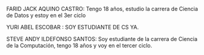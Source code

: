 
FARID JACK AQUINO CASTRO: Tengo 18 años, estudio la carrera de Ciencia de Datos y estoy en el 3er ciclo

YURI ABEL ESCOBAR : SOY ESTUDIANTE DE CS YA.

STEVE ANDY ILDEFONSO SANTOS: Soy estudiante de la carrera de Ciencia de la Computación, tengo 18 años y voy en el tercer ciclo.

